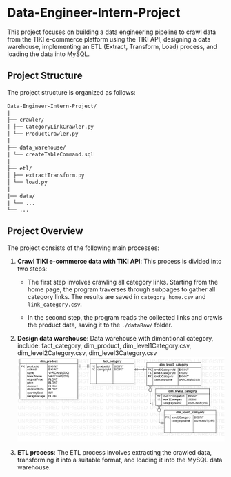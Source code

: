 
# Data-Engineer-Intern-Project

This project focuses on building a data engineering pipeline to crawl data from the TIKI e-commerce platform using the TIKI API, designing a data warehouse, implementing an ETL (Extract, Transform, Load) process, and loading the data into MySQL.

## Project Structure

The project structure is organized as follows:
```
Data-Engineer-Intern-Project/
|
├── crawler/
│ ├── CategoryLinkCrawler.py
│ └── ProductCrawler.py
|
├── data_warehouse/
│ └── createTableCommand.sql
│
├── etl/
│ ├── extractTransform.py
│ └── load.py
|
|── data/
| └── ...
└── ...
```

## Project Overview

The project consists of the following main processes:

1. **Crawl TIKI e-commerce data with TIKI API**: This process is divided into two steps:

   - The first step involves crawling all category links. Starting from the home page, the program traverses through subpages to gather all category links. The results are saved in `category_home.csv` and `link_category.csv`.

   - In the second step, the program reads the collected links and crawls the product data, saving it to the `./dataRaw/` folder.

2. **Design data warehouse**: Data warehouse with dimentional category, include: fact_category, dim_product, dim_level1Category.csv, dim_level2Category.csv, dim_level3Category.csv
    ![alt text](./image/ERDDiagram1.jpg)

3. **ETL process**: The ETL process involves extracting the crawled data, transforming it into a suitable format, and loading it into the MySQL data warehouse.


